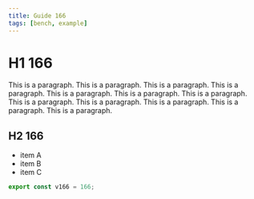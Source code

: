 ```yaml
---
title: Guide 166
tags: [bench, example]
---
```


# H1 166

This is a paragraph. This is a paragraph. This is a paragraph. This is a paragraph. This is a paragraph. This is a paragraph. This is a paragraph. This is a paragraph. This is a paragraph. This is a paragraph. This is a paragraph. This is a paragraph. 

## H2 166

- item A
- item B
- item C

```ts
export const v166 = 166;
```
